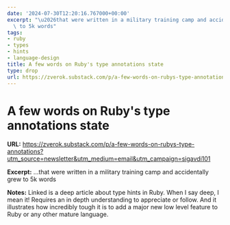 ```yaml
---
date: '2024-07-30T12:20:16.767000+00:00'
excerpt: "\u2026that were written in a military training camp and accidentally grew\
  \ to 5k words"
tags:
- ruby
- types
- hints
- language-design
title: A few words on Ruby's type annotations state
type: drop
url: https://zverok.substack.com/p/a-few-words-on-rubys-type-annotations?utm_source=newsletter&utm_medium=email&utm_campaign=sigavdi101
---
```


# A few words on Ruby's type annotations state

**URL:** https://zverok.substack.com/p/a-few-words-on-rubys-type-annotations?utm_source=newsletter&utm_medium=email&utm_campaign=sigavdi101

**Excerpt:** …that were written in a military training camp and accidentally grew to 5k words

**Notes:**
Linked is a deep article about type hints in Ruby. When I say deep, I mean it! Requires an in depth understanding to appreciate or follow. And it illustrates how incredibly tough it is to add a major new low level feature to Ruby or any other mature language. 
